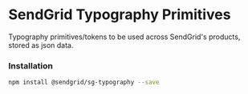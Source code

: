 # SendGrid Typography Primitives

Typography primitives/tokens to be used across SendGrid's products, stored as json data.

### Installation
```sh
npm install @sendgrid/sg-typography --save
```
